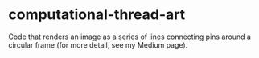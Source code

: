 # computational-thread-art
Code that renders an image as a series of lines connecting pins around a circular frame (for more detail, see my Medium page).
